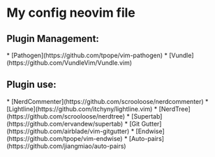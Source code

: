 <h1>My config neovim file</h1>
<h2>Plugin Management:</h2>
* [Pathogen](https://github.com/tpope/vim-pathogen)
* [Vundle](https://github.com/VundleVim/Vundle.vim)
<h2>Plugin use:</h2>
* [NerdCommenter](https://github.com/scrooloose/nerdcommenter)
* [Lightline](https://github.com/itchyny/lightline.vim)
* [NerdTree](https://github.com/scrooloose/nerdtree)
* [Supertab](https://github.com/ervandew/supertab)
* [Git Gutter](https://github.com/airblade/vim-gitgutter)
* [Endwise](https://github.com/tpope/vim-endwise)
* [Auto-pairs](https://github.com/jiangmiao/auto-pairs)

